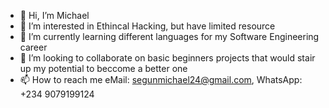 - 👋 Hi, I’m Michael
- 👀 I’m interested in Ethincal Hacking, but have limited resource
- 🌱 I’m currently learning different languages for my Software Engineering career
- 💞️ I’m looking to collaborate on basic beginners projects that would stair up my potential to beccome a better one
- 📫 How to reach me eMail: segunmichael24@gmail.com, WhatsApp: +234 9079199124

<!---
Segun Ibrahim Michael is a ✨ special ✨ repository because its `README.md` (this file) appears on your GitHub profile.
You can click the Preview link to take a look at your changes.
--->
